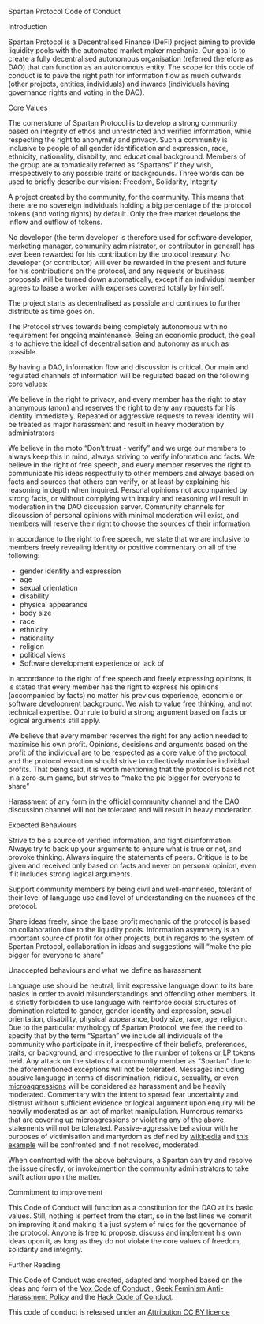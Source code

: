Spartan Protocol Code of Conduct


Introduction

Spartan Protocol is a Decentralised Finance (DeFi) project aiming to provide liquidity pools with the automated market maker mechanic. Our goal is to create a fully decentralised autonomous organisation (referred therefore as DAO) that can function as an autonomous entity. The scope for this code of conduct is to pave the right path for information flow as much outwards (other projects, entities, individuals) and inwards (individuals having governance rights and voting in the DAO).


Core Values

The cornerstone of Spartan Protocol is to develop a strong community based on integrity of ethos and unrestricted and verified information, while respecting the right to anonymity and privacy. Such a community is inclusive to people of all gender identification and expression, race, ethnicity, nationality, disability, and educational background. Members of the group are automatically referred as “Spartans” if they wish, irrespectively to any possible traits or backgrounds. Three words can be used to briefly describe our vision: Freedom, Solidarity, Integrity

A project created by the community, for the community. This means that there are no sovereign individuals holding a big percentage of the protocol tokens (and voting rights) by default. Only the free market develops the inflow and outflow of tokens.
 
No developer (the term developer is therefore used for software developer, marketing manager, community administrator, or contributor in general) has ever been rewarded for his contribution by the protocol treasury. No developer (or contributor) will ever be rewarded in the present and future for his contributions on the protocol, and any requests or business proposals will be turned down automatically, except if an individual member agrees to lease a worker with expenses covered totally by himself. 

The project starts as decentralised as possible and continues to further distribute as time goes on.

The Protocol strives towards being completely autonomous with no requirement for ongoing maintenance.
Being an economic product, the goal is to achieve the ideal of decentralisation and autonomy as much as possible.

By having a DAO, information flow and discussion is critical. Our main and regulated channels of information will be regulated based on the following core values:

We believe in the right to privacy, and every member has the right to stay anonymous (anon) and reserves the right to deny any requests for his identity immediately. Repeated or aggressive requests to reveal identity will be treated as major harassment and result in heavy moderation by administrators

We believe in the moto “Don’t trust - verify” and we urge our members to always keep this in mind, always striving to verify information and facts.
We believe in the right of free speech, and every member reserves the right to communicate his ideas respectfully to other members and always based on facts and sources that others can verify, or at least by explaining his reasoning in depth when inquired. Personal opinions not accompanied by strong facts, or without complying with inquiry and reasoning will result in moderation in the DAO discussion server. Community channels for discussion of personal opinions with minimal moderation will exist, and members will reserve their right to choose the sources of their information. 

In accordance to the right to free speech, we state that we are inclusive to members freely revealing identity or positive commentary on all of the following:	

* gender identity and expression
* age
* sexual orientation
* disability
* physical appearance
* body size
* race
* ethnicity
* nationality
* religion
* political views
* Software development experience or lack of

In accordance to the right of free speech and freely expressing opinions, it is stated that every member has the right to express his opinions (accompanied by facts) no matter his previous experience, economic or software development background. We wish to value free thinking, and not technical expertise. Our rule to build a strong argument based on facts or logical arguments still apply.

We believe that every member reserves the right for any action needed to maximise his own profit. Opinions, decisions and arguments based on the profit of the individual are to be respected as a core value of the protocol, and the protocol evolution should strive to collectively maximise individual profits. That being said, it is worth mentioning that the protocol is based not in a zero-sum game, but strives to “make the pie bigger for everyone to share”

Harassment of any form in the official community channel and the DAO discussion channel will not be tolerated and will result in heavy moderation.  


Expected Behaviours

Strive to be a source of verified information, and fight disinformation. Always try to back up your arguments to ensure what is true or not, and provoke thinking. Always inquire the statements of peers. Critique is to be given and received only based on facts and never on personal opinion, even if it includes strong logical arguments.

Support community members by being civil and well-mannered, tolerant of their level of language use and level of understanding on the nuances of the protocol. 

Share ideas freely, since the base profit mechanic of the protocol is based on collaboration due to the liquidity pools. Information asymmetry is an important source of profit for other projects, but in regards to the system of Spartan Protocol, collaboration in ideas and suggestions will “make the pie bigger for everyone to share”


Unaccepted behaviours and what we define as harassment

Language use should be neutral, limit expressive language down to its bare basics in order to avoid misunderstandings and offending other members. It is strictly forbidden to use language with  reinforce social structures of domination related to gender, gender identity and expression, sexual orientation, disability, physical appearance, body size, race, age, religion. Due to the particular mythology of Spartan Protocol, we feel the need to specify that by the term “Spartan” we include all individuals of the community who participate in it, irrespective of their beliefs, preferences, traits, or background, and irrespective to the number of tokens or LP tokens held. Any attack on the status of a community member as “Spartan” due to the aforementioned exceptions will not be tolerated. 
Messages including abusive language in terms of discrimination, ridicule, sexuality, or even [microaggressions](https://www.vox.com/2015/2/16/8031073/what-are-microaggressions) will be considered as harassment and be heavily moderated.
Commentary with the intent to spread fear uncertainty and distrust without sufficient evidence or logical argument upon enquiry will be heavily moderated as an act of market manipulation. 
Humorous remarks that are covering up microagressions or violating any of the above statements will not be tolerated. 
Passive-aggressive behaviour with he purposes of victimisation and martyrdom  as defined by [wikipedia](https://en.wikipedia.org/wiki/Passive-aggressive_behavior) and [this example](https://www.healthline.com/health/passive-aggressive-personality-disorder) will be confronted and if not resolved, moderated. 

When confronted with the above behaviours, a Spartan can try and resolve the issue directly, or invoke/mention the community administrators to take swift action upon the matter.


Commitment to improvement

This Code of Conduct will function as a constitution for the DAO at its basic values. Still, nothing is perfect from the start, so in the last lines we commit on improving it and making it a just system of rules for the governance of the protocol. Anyone is free to propose, discuss and implement his own ideas upon it, as long as they do not violate the core values of freedom, solidarity and integrity.


Further Reading

This Code of Conduct was created, adapted and morphed based on the ideas and form of 	the	[Vox Code of Conduct](https://code-of-conduct.voxmedia.com/?_ga=1.62865454.308680892.1455143920) , 	[Geek Feminism Anti-Harassment Policy](https://geekfeminism.wikia.org/wiki/Conference_anti-harassment/Policy) and  the [Hack Code of Conduct](https://hackcodeofconduct.org/).



This code of conduct is released under an [Attribution CC BY licence](https://creativecommons.org/licenses/by/4.0/)
